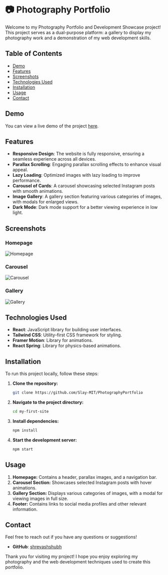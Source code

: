 # 📷 Photography Portfolio

Welcome to my Photography Portfolio and Development Showcase project! This project serves as a dual-purpose platform: a gallery to display my photography work and a demonstration of my web development skills.

## Table of Contents

- [Demo](#demo)
- [Features](#features)
- [Screenshots](#screenshots)
- [Technologies Used](#technologies-used)
- [Installation](#installation)
- [Usage](#usage)
- [Contact](#contact)

## Demo

You can view a live demo of the project [here](https://shreyash-photo-portfolio.vercel.app/).

## Features

- **Responsive Design**: The website is fully responsive, ensuring a seamless experience across all devices.
- **Parallax Scrolling**: Engaging parallax scrolling effects to enhance visual appeal.
- **Lazy Loading**: Optimized images with lazy loading to improve performance.
- **Carousel of Cards**: A carousel showcasing selected Instagram posts with smooth animations.
- **Image Gallery**: A gallery section featuring various categories of images, with modals for enlarged views.
- **Dark Mode**: Dark mode support for a better viewing experience in low light.

## Screenshots

### Homepage
![Homepage](https://github.com/Slay-MIT/PhotographyPortfolio/assets/96829856/99ac41ca-61b8-436a-a013-4e2555b44029)

### Carousel
![Carousel](https://github.com/Slay-MIT/PhotographyPortfolio/assets/96829856/c989d36f-670f-4fdc-b46a-af7ffe03a4ff)

### Gallery
![Gallery](https://github.com/Slay-MIT/PhotographyPortfolio/assets/96829856/4955ea93-deed-413e-910d-86c39a111058)

## Technologies Used

- **React**: JavaScript library for building user interfaces.
- **Tailwind CSS**: Utility-first CSS framework for styling.
- **Framer Motion**: Library for animations.
- **React Spring**: Library for physics-based animations.

## Installation

To run this project locally, follow these steps:

1. **Clone the repository:**
    ```bash
    git clone https://github.com/Slay-MIT/PhotographyPortfolio
    ```
2. **Navigate to the project directory:**
    ```bash
    cd my-first-site
    ```
3. **Install dependencies:**
    ```bash
    npm install
    ```
4. **Start the development server:**
    ```bash
    npm start
    ```

## Usage

1. **Homepage:** Contains a header, parallax images, and a navigation bar.
2. **Carousel Section:** Showcases selected Instagram posts with hover animations.
3. **Gallery Section:** Displays various categories of images, with a modal for viewing images in full size.
4. **Footer:** Contains links to social media profiles and other relevant information.


## Contact

Feel free to reach out if you have any questions or suggestions!

- **GitHub**: [shreyashshubh](https://github.com/Slay-MIT)

Thank you for visiting my project! I hope you enjoy exploring my photography and the web development techniques used to create this portfolio.
